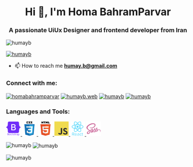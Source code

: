<h1 align="center">Hi 👋, I'm Homa BahramParvar</h1>
<h3 align="center">A passionate UiUx Designer and frontend developer from Iran</h3>

<p align="left"> <img src="https://komarev.com/ghpvc/?username=humayb&label=Profile%20views&color=0e75b6&style=flat" alt="humayb" /> </p>

<p align="left"> <a href="https://github.com/ryo-ma/github-profile-trophy"><img src="https://github-profile-trophy.vercel.app/?username=humayb" alt="humayb" /></a> </p>

- 📫 How to reach me **humay.b@gmail.com**

<h3 align="left">Connect with me:</h3>
<p align="left">
<a href="https://linkedin.com/in/homabahramparvar" target="blank"><img align="center" src="https://raw.githubusercontent.com/rahuldkjain/github-profile-readme-generator/master/src/images/icons/Social/linked-in-alt.svg" alt="homabahramparvar" height="30" width="40" /></a>
<a href="https://instagram.com/humayb.web" target="blank"><img align="center" src="https://raw.githubusercontent.com/rahuldkjain/github-profile-readme-generator/master/src/images/icons/Social/instagram.svg" alt="humayb.web" height="30" width="40" /></a>
<a href="https://dribbble.com/humayb" target="blank"><img align="center" src="https://raw.githubusercontent.com/rahuldkjain/github-profile-readme-generator/master/src/images/icons/Social/dribbble.svg" alt="humayb" height="30" width="40" /></a>
<a href="https://www.behance.net/humayb" target="blank"><img align="center" src="https://raw.githubusercontent.com/rahuldkjain/github-profile-readme-generator/master/src/images/icons/Social/behance.svg" alt="humayb" height="30" width="40" /></a>
</p>

<h3 align="left">Languages and Tools:</h3>
<p align="left"> <a href="https://getbootstrap.com" target="_blank" rel="noreferrer"> <img src="https://raw.githubusercontent.com/devicons/devicon/master/icons/bootstrap/bootstrap-plain-wordmark.svg" alt="bootstrap" width="40" height="40"/> </a> <a href="https://www.w3schools.com/css/" target="_blank" rel="noreferrer"> <img src="https://raw.githubusercontent.com/devicons/devicon/master/icons/css3/css3-original-wordmark.svg" alt="css3" width="40" height="40"/> </a> <a href="https://www.w3.org/html/" target="_blank" rel="noreferrer"> <img src="https://raw.githubusercontent.com/devicons/devicon/master/icons/html5/html5-original-wordmark.svg" alt="html5" width="40" height="40"/> </a> <a href="https://developer.mozilla.org/en-US/docs/Web/JavaScript" target="_blank" rel="noreferrer"> <img src="https://raw.githubusercontent.com/devicons/devicon/master/icons/javascript/javascript-original.svg" alt="javascript" width="40" height="40"/> </a> <a href="https://reactjs.org/" target="_blank" rel="noreferrer"> <img src="https://raw.githubusercontent.com/devicons/devicon/master/icons/react/react-original-wordmark.svg" alt="react" width="40" height="40"/> </a> <a href="https://sass-lang.com" target="_blank" rel="noreferrer"> <img src="https://raw.githubusercontent.com/devicons/devicon/master/icons/sass/sass-original.svg" alt="sass" width="40" height="40"/> </a> </p>

<p><img align="left" src="https://github-readme-stats.vercel.app/api/top-langs?username=humayb&show_icons=true&locale=en&layout=compact" alt="humayb" /></p>

<p>&nbsp;<img align="center" src="https://github-readme-stats.vercel.app/api?username=humayb&show_icons=true&locale=en" alt="humayb" /></p>

<p><img align="center" src="https://github-readme-streak-stats.herokuapp.com/?user=humayb&" alt="humayb" /></p>
